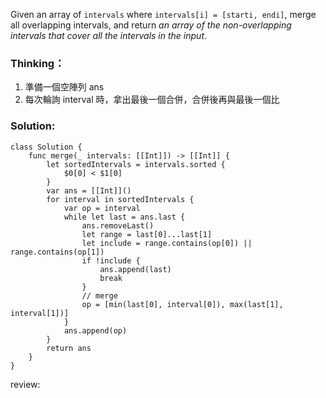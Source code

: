 Given an array of `intervals` where `intervals[i] = [starti, endi]`, merge all overlapping intervals, and return _an array of the non-overlapping intervals that cover all the intervals in the input_.
### Thinking：

1. 準備一個空陣列 ans
2. 每次輪詢 interval 時，拿出最後一個合併，合併後再與最後一個比
### Solution:

```
class Solution {
    func merge(_ intervals: [[Int]]) -> [[Int]] {
	    let sortedIntervals = intervals.sorted {
		    $0[0] < $1[0]
	    }
		var ans = [[Int]]()
		for interval in sortedIntervals {
			var op = interval
			while let last = ans.last {
				ans.removeLast()
				let range = last[0]...last[1]
				let include = range.contains(op[0]) || range.contains(op[1])
				if !include {
					ans.append(last)
					break
				}
				// merge
				op = [min(last[0], interval[0]), max(last[1], interval[1])]
			}
			ans.append(op)
		}
		return ans
    }
}
```

review: